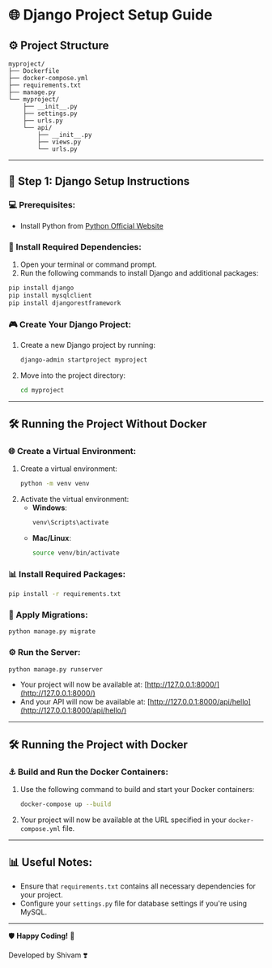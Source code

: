 # 🌐 Django Project Setup Guide

## ⚙️ **Project Structure**

```
myproject/
├── Dockerfile
├── docker-compose.yml
├── requirements.txt
├── manage.py
└── myproject/
    ├── __init__.py
    ├── settings.py
    ├── urls.py
    └── api/
        ├── __init__.py
        ├── views.py
        └── urls.py
```

---

## 🔧 **Step 1: Django Setup Instructions**

### 💻 Prerequisites:

- Install Python from [Python Official Website](https://www.python.org/downloads/)

### 🔗 Install Required Dependencies:

1. Open your terminal or command prompt.
2. Run the following commands to install Django and additional packages:

```bash
pip install django
pip install mysqlclient
pip install djangorestframework
```

### 🎮 Create Your Django Project:

1. Create a new Django project by running:
   ```bash
   django-admin startproject myproject
   ```
2. Move into the project directory:
   ```bash
   cd myproject
   ```

---

## 🛠️ **Running the Project Without Docker**

### 🌐 Create a Virtual Environment:

1. Create a virtual environment:
   ```bash
   python -m venv venv
   ```
2. Activate the virtual environment:
   - **Windows**:
     ```bash
     venv\Scripts\activate
     ```
   - **Mac/Linux**:
     ```bash
     source venv/bin/activate
     ```

### 📊 Install Required Packages:

```bash
pip install -r requirements.txt
```

### 🏢 Apply Migrations:

```bash
python manage.py migrate
```

### ⚙️ Run the Server:

```bash
python manage.py runserver
```

- Your project will now be available at: [http://127.0.0.1:8000/](http://127.0.0.1:8000/)
- And your API will now be available at: [http://127.0.0.1:8000/api/hello](http://127.0.0.1:8000/api/hello/)

---

## 🛠️ **Running the Project with Docker**

### ⚓ Build and Run the Docker Containers:

1. Use the following command to build and start your Docker containers:
   ```bash
   docker-compose up --build
   ```
2. Your project will now be available at the URL specified in your `docker-compose.yml` file.

---

## 📊 **Useful Notes**:

- Ensure that `requirements.txt` contains all necessary dependencies for your project.
- Configure your `settings.py` file for database settings if you're using MySQL.

---

🛡️ **Happy Coding!** 🚀

Developed by Shivam ❣️
